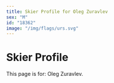 ```yaml
---
title: Skier Profile for Oleg Zuravlev
sex: "M"
id: "18362"
image: "/img/flags/urs.svg" 
---
```


# Skier Profile

This page is for: Oleg Zuravlev.
    